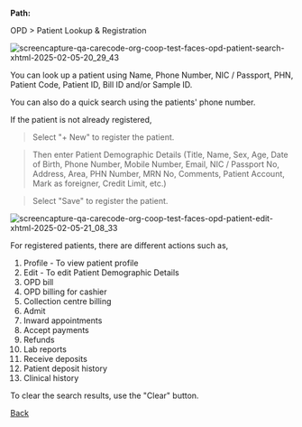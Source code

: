 **Path:**

OPD > Patient Lookup & Registration

![screencapture-qa-carecode-org-coop-test-faces-opd-patient-search-xhtml-2025-02-05-20_29_43](https://github.com/user-attachments/assets/79e39702-f04e-45dd-ad33-277ede18abd5)


You can look up a patient using Name, Phone Number, NIC / Passport, PHN, Patient Code, Patient ID, Bill ID and/or Sample ID. 

You can also do a quick search using the patients' phone number.

If the patient is not already registered, 

> Select "+ New"  to register the patient.

> Then enter Patient Demographic Details (Title, Name, Sex, Age, Date of Birth, Phone Number, Mobile Number, Email, NIC / Passport No, Address, Area, PHN Number, MRN No, Comments, Patient Account, Mark as foreigner, Credit Limit, etc.)

> Select "Save" to register the patient.

![screencapture-qa-carecode-org-coop-test-faces-opd-patient-edit-xhtml-2025-02-05-21_08_33](https://github.com/user-attachments/assets/f2eb857f-5fa0-4e4b-8ef4-547cf586586c)

For registered patients, there are different actions such as,
1. Profile - To view patient profile 
2. Edit - To edit Patient Demographic Details
3. OPD bill 
4. OPD billing for cashier 
5. Collection centre billing
6. Admit
7. Inward appointments
8. Accept payments
9. Refunds
10. Lab reports 
11. Receive deposits
12. Patient deposit history 
13. Clinical history 

To clear the search results, use the "Clear" button.

[Back](https://github.com/hmislk/hmis/wiki/OPD)



 


 